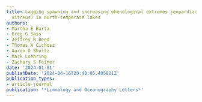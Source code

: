 ```yaml
---
title: Lagging spawning and increasing phenological extremes jeopardize walleye (Sander
  vitreus) in north-temperate lakes
authors:
- Martha E Barta
- Greg G Sass
- Jeffrey R Reed
- Thomas A Cichosz
- Aaron D Shultz
- Mark Luehring
- Zachary S Feiner
date: '2024-01-01'
publishDate: '2024-04-16T20:40:05.405921Z'
publication_types:
- article-journal
publication: '*Limnology and Oceanography Letters*'
---
```

